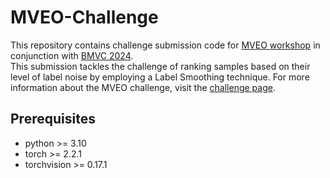 # MVEO-Challenge
This repository contains challenge submission code for [MVEO workshop](https://mveo.github.io/) in conjunction with [BMVC 2024](https://bmvc2024.org/). <br>
This submission tackles the challenge of ranking samples based on their level of label noise by employing a Label Smoothing technique. For more information about the MVEO challenge, visit the [challenge page](https://www.kaggle.com/competitions/data-centric-land-cover-classification-challenge/overview).

## Prerequisites
* python >= 3.10
* torch >= 2.2.1
* torchvision >= 0.17.1